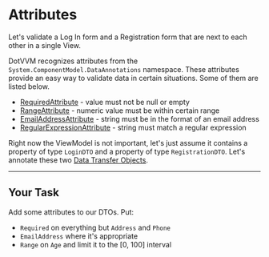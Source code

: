 ﻿---
Title: Attributes
CodeTask: /resources/validation/dto.csharp.csx
---

# Attributes

Let's validate a Log In form and a Registration form that are next to each other in a single View.

DotVVM recognizes attributes from the `System.ComponentModel.DataAnnotations` namespace. These attributes provide an easy way to validate data in certain situations. Some of them are listed below.

- [RequiredAttribute] - value must not be null or empty
- [RangeAttribute] - numeric value must be within certain range
- [EmailAddressAttribute] - string must be in the format of an email address
- [RegularExpressionAttribute] - string must match a regular expression

Right now the ViewModel is not important, let's just assume it contains a property of type `LoginDTO` and a property of type `RegistrationDTO`. Let's annotate these two [Data Transfer Objects][dto].

---

## Your Task

Add some attributes to our DTOs. Put:

- `Required` on everything but `Address` and `Phone`
- `EmailAddress` where it's appropriate
- `Range` on `Age` and limit it to the [0, 100] interval

[facade]: https://en.wikipedia.org/wiki/Facade_pattern
[dto]: https://en.wikipedia.org/wiki/Data_transfer_object
[RequiredAttribute]: https://docs.microsoft.com/en-us/dotnet/api/system.componentmodel.dataannotations.requiredattribute
[RangeAttribute]: https://docs.microsoft.com/en-us/dotnet/api/system.componentmodel.dataannotations.rangeattribute
[EmailAddressAttribute]: https://docs.microsoft.com/en-us/dotnet/api/system.componentmodel.dataannotations.emailaddressattribute
[RegularExpressionAttribute]: https://docs.microsoft.com/en-us/dotnet/api/system.componentmodel.dataannotations.regularexpressionattribute

